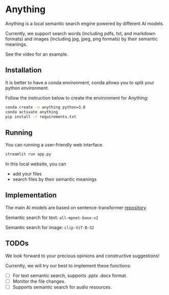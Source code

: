 # Anything

Anything is a local semantic search engine powered by different AI models.

Currently, we support search words (including pdfs, txt, and markdown formats) and images (including jpg, jpeg, png formats) by their semantic meanings.

See the video for an example.


## Installation

It is better to have a conda environment, conda allows you to split your python environment.

Follow the instruction below to create the environment for Anything:

```bash
conda create -n anything python=3.8
conda activate anything
pip install -r requirements.txt
```

## Running

You can running a user-friendly web interface.

```bash
streamlit run app.py
```

In this local website, you can

* add your files
* search files by their semantic meanings

## Implementation

The main AI models are based on sentence-transformer [repository](https://github.com/UKPLab/sentence-transformers).

Semantic search for text: `all-mpnet-base-v2`

Semantic search for image: `clip-ViT-B-32`

## TODOs

We look forward to your precious opinions and constructive suggestions!

Currently, we will try our best to implement these functions:

* [ ] For text semantic search, supports .pptx .docx format.
* [ ] Monitor the file changes.
* [ ] Supports semantic search for audio resources.
